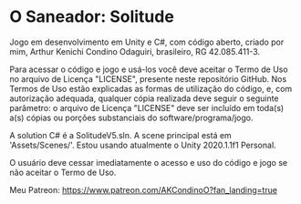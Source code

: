 # O Saneador: Solitude
Jogo em desenvolvimento em Unity e C#, com código aberto, criado por mim, Arthur Kenichi Condino Odaguiri, brasileiro, RG 42.085.411-3.

Para acessar o código e jogo e usá-los você deve aceitar o Termo de Uso no arquivo de Licença "LICENSE", presente neste repositório GitHub. Nos Termos de Uso estão explicadas as formas de utilização do código, e, com autorização adequada, qualquer cópia realizada deve seguir o seguinte parâmetro: o arquivo de Licença "LICENSE" deve ser incluído em toda(s) a(s) cópias ou porções substanciais do software/programa/jogo.

A solution C# é a SolitudeV5.sln. A scene principal está em 'Assets/Scenes/'. Estou usando atualmente o Unity 2020.1.1f1 Personal.
 
O usuário deve cessar imediatamente o acesso e uso do código e jogo se não aceitar o Termo de Uso.

Meu Patreon: https://www.patreon.com/AKCondinoO?fan_landing=true
